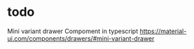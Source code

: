 # todo

Mini variant drawer Compoment in typescript
https://material-ui.com/components/drawers/#mini-variant-drawer
